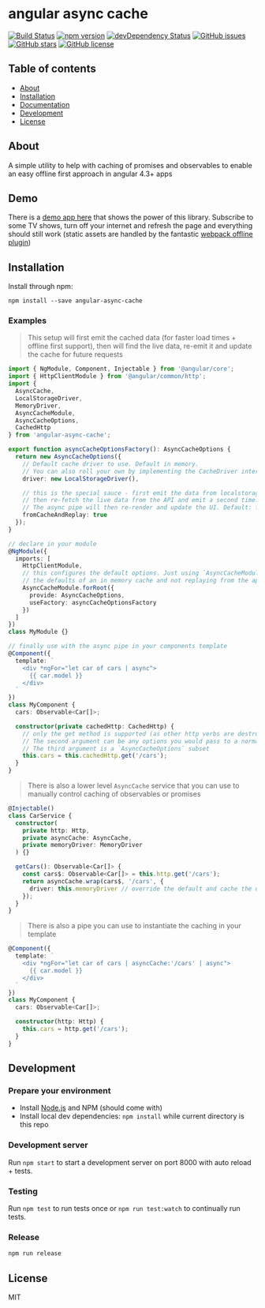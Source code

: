 # angular async cache

[![Build Status](https://travis-ci.org/mattlewis92/angular-async-cache.svg?branch=master)](https://travis-ci.org/mattlewis92/angular-async-cache)
[![npm version](https://badge.fury.io/js/angular-async-cache.svg)](http://badge.fury.io/js/angular-async-cache)
[![devDependency Status](https://david-dm.org/mattlewis92/angular-async-cache/dev-status.svg)](https://david-dm.org/mattlewis92/angular-async-cache#info=devDependencies)
[![GitHub issues](https://img.shields.io/github/issues/mattlewis92/angular-async-cache.svg)](https://github.com/mattlewis92/angular-async-cache/issues)
[![GitHub stars](https://img.shields.io/github/stars/mattlewis92/angular-async-cache.svg)](https://github.com/mattlewis92/angular-async-cache/stargazers)
[![GitHub license](https://img.shields.io/badge/license-MIT-blue.svg)](https://raw.githubusercontent.com/mattlewis92/angular-async-cache/master/LICENSE)

## Table of contents

* [About](#about)
* [Installation](#installation)
* [Documentation](#documentation)
* [Development](#development)
* [License](#licence)

## About

A simple utility to help with caching of promises and observables to enable an easy offline first approach in angular 4.3+ apps

## Demo

There is a [demo app here](http://mattlewis92.github.io/angular2-tv-tracker/) that shows the power of this library. Subscribe to some TV shows, turn off your internet and refresh the page and everything should still work (static assets are handled by the fantastic [webpack offline plugin](https://github.com/NekR/offline-plugin))

## Installation

Install through npm:

```
npm install --save angular-async-cache
```

### Examples

> This setup will first emit the cached data (for faster load times + offline first support), then will find the live data, re-emit it and update the cache for future requests

```typescript
import { NgModule, Component, Injectable } from '@angular/core';
import { HttpClientModule } from '@angular/common/http';
import {
  AsyncCache,
  LocalStorageDriver,
  MemoryDriver,
  AsyncCacheModule,
  AsyncCacheOptions,
  CachedHttp
} from 'angular-async-cache';

export function asyncCacheOptionsFactory(): AsyncCacheOptions {
  return new AsyncCacheOptions({
    // Default cache driver to use. Default in memory.
    // You can also roll your own by implementing the CacheDriver interface
    driver: new LocalStorageDriver(),

    // this is the special sauce - first emit the data from localstorage,
    // then re-fetch the live data from the API and emit a second time.
    // The async pipe will then re-render and update the UI. Default: false
    fromCacheAndReplay: true
  });
}

// declare in your module
@NgModule({
  imports: [
    HttpClientModule,
    // this configures the default options. Just using `AsyncCacheModule.forRoot()` will use
    // the defaults of an in memory cache and not replaying from the api
    AsyncCacheModule.forRoot({
      provide: AsyncCacheOptions,
      useFactory: asyncCacheOptionsFactory
    })
  ]
})
class MyModule {}

// finally use with the async pipe in your components template
@Component({
  template: `
    <div *ngFor="let car of cars | async">
      {{ car.model }}
    </div>
  `
})
class MyComponent {
  cars: Observable<Car[]>;

  constructor(private cachedHttp: CachedHttp) {
    // only the get method is supported (as other http verbs are destructive)
    // The second argument can be any options you would pass to a normal http get call
    // The third argument is a `AsyncCacheOptions` subset
    this.cars = this.cachedHttp.get('/cars');
  }
}
```

> There is also a lower level `AsyncCache` service that you can use to manually control caching of observables or promises

```typescript
@Injectable()
class CarService {
  constructor(
    private http: Http,
    private asyncCache: AsyncCache,
    private memoryDriver: MemoryDriver
  ) {}

  getCars(): Observable<Car[]> {
    const cars$: Observable<Car[]> = this.http.get('/cars');
    return asyncCache.wrap(cars$, '/cars', {
      driver: this.memoryDriver // override the default and cache the data in memory
    });
  }
}
```

> There is also a pipe you can use to instantiate the caching in your template

```typescript
@Component({
  template: `
    <div *ngFor="let car of cars | asyncCache:'/cars' | async">
      {{ car.model }}
    </div>
  `
})
class MyComponent {
  cars: Observable<Car[]>;

  constructor(http: Http) {
    this.cars = http.get('/cars');
  }
}
```

## Development

### Prepare your environment

* Install [Node.js](http://nodejs.org/) and NPM (should come with)
* Install local dev dependencies: `npm install` while current directory is this repo

### Development server

Run `npm start` to start a development server on port 8000 with auto reload + tests.

### Testing

Run `npm test` to run tests once or `npm run test:watch` to continually run tests.

### Release

```bash
npm run release
```

## License

MIT
